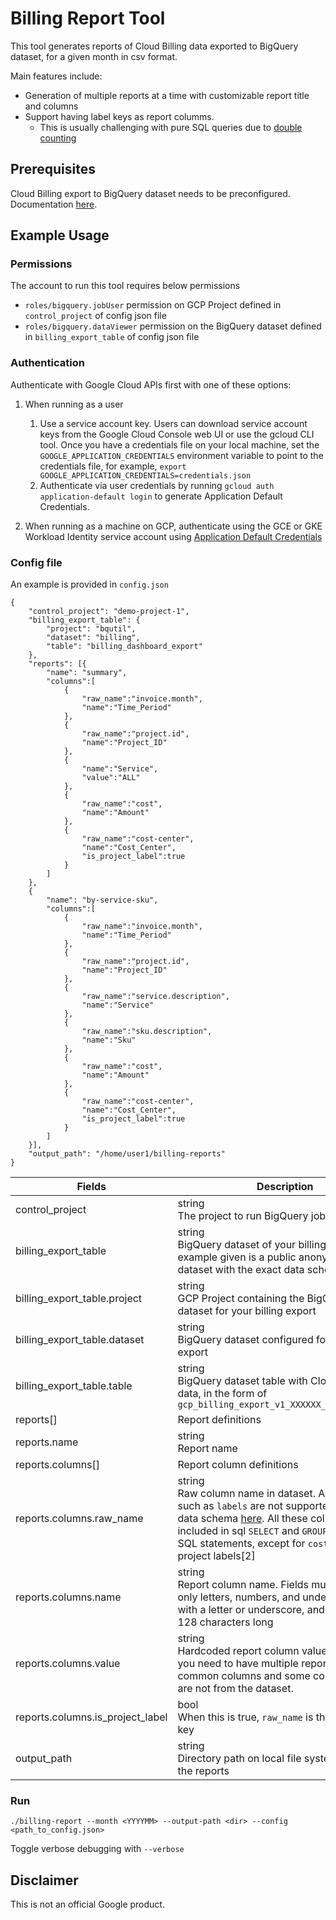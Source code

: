 # Billing Report Tool

This tool generates reports of Cloud Billing data exported to BigQuery dataset, for a given month in csv format.

Main features include:
* Generation of multiple reports at a time with customizable report title and columns
* Support having label keys as report columms.
  * This is usually challenging with pure SQL queries due to [double counting](https://cloud.google.com/billing/docs/how-to/bq-examples#group_by_keyvalue_pairs)

## Prerequisites

Cloud Billing export to BigQuery dataset needs to be preconfigured. Documentation [here](https://cloud.google.com/billing/docs/how-to/export-data-bigquery). 

## Example Usage

### Permissions

The account to run this tool requires below permissions
* `roles/bigquery.jobUser` permission on GCP Project defined in `control_project` of config json file
* `roles/bigquery.dataViewer` permission on the BigQuery dataset defined in `billing_export_table` of config json file

### Authentication

Authenticate with Google Cloud APIs first with one of these options:

1. When running as a user
   1. Use a service account key. Users can download service account keys from the Google Cloud Console web UI or use the gcloud CLI tool. Once you have a credentials file on your local machine, set the `GOOGLE_APPLICATION_CREDENTIALS` environment variable to point to the credentials file, for example, `export GOOGLE_APPLICATION_CREDENTIALS=credentials.json`
   1. Authenticate via user credentials by running `gcloud auth application-default login` to generate Application Default Credentials.

1. When running as a machine on GCP, authenticate using the GCE or GKE Workload Identity service account using [Application Default Credentials](https://cloud.google.com/docs/authentication/production)


### Config file

An example is provided in `config.json`

```
{
    "control_project": "demo-project-1",
	"billing_export_table": {
		"project": "bqutil",
		"dataset": "billing",
		"table": "billing_dashboard_export" 
	},
	"reports": [{
		"name": "summary",
		"columns":[
            {
                "raw_name":"invoice.month",
                "name":"Time_Period"
            },
            {
                "raw_name":"project.id",
                "name":"Project_ID"
            },
            {
                "name":"Service",
                "value":"ALL"
            },
            {
                "raw_name":"cost",
                "name":"Amount"
            },
            {
                "raw_name":"cost-center",
                "name":"Cost_Center",
                "is_project_label":true
            }
        ]
    },
    {
		"name": "by-service-sku",
		"columns":[
            {
                "raw_name":"invoice.month",
                "name":"Time_Period"
            },
            {
                "raw_name":"project.id",
                "name":"Project_ID"
            },
            {
                "raw_name":"service.description",
                "name":"Service"
            },
            {
                "raw_name":"sku.description",
                "name":"Sku"
            },
            {
                "raw_name":"cost",
                "name":"Amount"
            },
            {
                "raw_name":"cost-center",
                "name":"Cost_Center",
                "is_project_label":true
            }
        ]
    }],
    "output_path": "/home/user1/billing-reports"
}
```

| Fields  | Description |
| ------------- | ------------- |
| control_project  | string<br>The project to run BigQuery job  |
| billing_export_table  | string <br> BigQuery dataset of your billing export. The example given is a public anonymized dataset with the exact data schema. <br>  |
| billing_export_table.project  | string <br> GCP Project containing the BigQuery export dataset for your billing export<br>  |
| billing_export_table.dataset | string <br> BigQuery dataset configured for your billing export<br>  |
| billing_export_table.table  | string <br> BigQuery dataset table with Cloud Billing data, in the form of `gcp_billing_export_v1_XXXXXX_XXXXXX_XXXXXX`<br>  |
| reports[]  | Report definitions |
| reports.name  | string<br>Report name|
| reports.columns[]  | Report column definitions |
| reports.columns.raw_name  | string<br>Raw column name in dataset. Array columns such as `labels` are not supported. Refer to data schema [here](https://cloud.google.com/billing/docs/how-to/export-data-bigquery#data-schema). All these columns will be included in sql `SELECT` and `GROUP BY` clause of SQL statements, except for `cost`[1] and project labels[2] |
| reports.columns.name  | string<br>Report column name. Fields must contain only letters, numbers, and underscores, start with a letter or underscore, and be at most 128 characters long  |
| reports.columns.value  | string<br>Hardcoded report column value. Useful when you need to have multiple reports with common columns and some column values are not from the dataset.  |
| reports.columns.is_project_label  | bool<br>When this is true, `raw_name` is the project label key  |
| output_path  | string<br>Directory path on local file system for storing the reports |


### Run

`./billing-report --month <YYYYMM> --output-path <dir> --config <path_to_config.json>`

Toggle verbose debugging with `--verbose`

## Disclaimer
This is not an official Google product.
